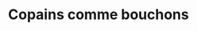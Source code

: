 ---
title: "Copains comme bouchons"
url: /maure-de-bretagne/copains-comme-bouchons/
shop: boissons
---